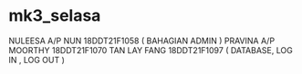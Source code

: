 # mk3_selasa
NULEESA A/P NUN 18DDT21F1058  ( BAHAGIAN ADMIN ) 
PRAVINA A/P MOORTHY 18DDT21F1070 
TAN LAY FANG 18DDT21F1097   ( DATABASE, LOG IN , LOG OUT )
